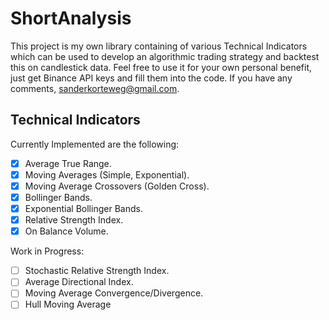 # ShortAnalysis

This project is my own library containing of various Technical Indicators which can be used to develop an algorithmic trading strategy and backtest this on candlestick data. Feel free to use it for your own personal benefit, just get Binance API keys and fill them into the code. If you have any comments, sanderkorteweg@gmail.com.

## Technical Indicators
Currently Implemented are the following:
* [x] Average True Range.
* [x] Moving Averages (Simple, Exponential).
* [x] Moving Average Crossovers (Golden Cross).
* [x] Bollinger Bands.
* [x] Exponential Bollinger Bands.
* [x] Relative Strength Index.
* [x] On Balance Volume.

Work in Progress:
* [ ] Stochastic Relative Strength Index.
* [ ] Average Directional Index.
* [ ] Moving Average Convergence/Divergence.
* [ ] Hull Moving Average